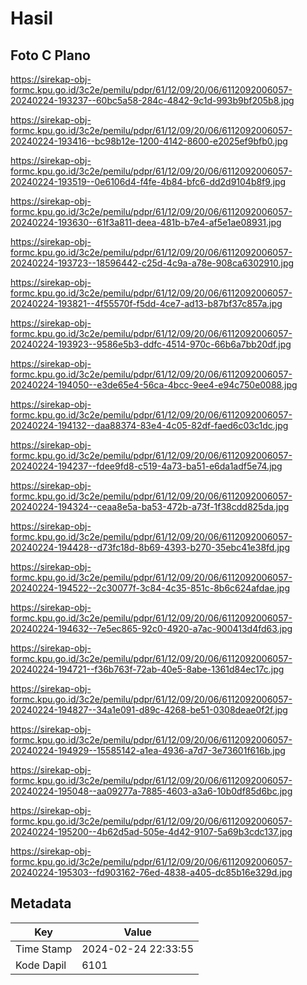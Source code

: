 # Hasil

## Foto C Plano

https://sirekap-obj-formc.kpu.go.id/3c2e/pemilu/pdpr/61/12/09/20/06/6112092006057-20240224-193237--60bc5a58-284c-4842-9c1d-993b9bf205b8.jpg

https://sirekap-obj-formc.kpu.go.id/3c2e/pemilu/pdpr/61/12/09/20/06/6112092006057-20240224-193416--bc98b12e-1200-4142-8600-e2025ef9bfb0.jpg

https://sirekap-obj-formc.kpu.go.id/3c2e/pemilu/pdpr/61/12/09/20/06/6112092006057-20240224-193519--0e6106d4-f4fe-4b84-bfc6-dd2d9104b8f9.jpg

https://sirekap-obj-formc.kpu.go.id/3c2e/pemilu/pdpr/61/12/09/20/06/6112092006057-20240224-193630--61f3a811-deea-481b-b7e4-af5e1ae08931.jpg

https://sirekap-obj-formc.kpu.go.id/3c2e/pemilu/pdpr/61/12/09/20/06/6112092006057-20240224-193723--18596442-c25d-4c9a-a78e-908ca6302910.jpg

https://sirekap-obj-formc.kpu.go.id/3c2e/pemilu/pdpr/61/12/09/20/06/6112092006057-20240224-193821--4f55570f-f5dd-4ce7-ad13-b87bf37c857a.jpg

https://sirekap-obj-formc.kpu.go.id/3c2e/pemilu/pdpr/61/12/09/20/06/6112092006057-20240224-193923--9586e5b3-ddfc-4514-970c-66b6a7bb20df.jpg

https://sirekap-obj-formc.kpu.go.id/3c2e/pemilu/pdpr/61/12/09/20/06/6112092006057-20240224-194050--e3de65e4-56ca-4bcc-9ee4-e94c750e0088.jpg

https://sirekap-obj-formc.kpu.go.id/3c2e/pemilu/pdpr/61/12/09/20/06/6112092006057-20240224-194132--daa88374-83e4-4c05-82df-faed6c03c1dc.jpg

https://sirekap-obj-formc.kpu.go.id/3c2e/pemilu/pdpr/61/12/09/20/06/6112092006057-20240224-194237--fdee9fd8-c519-4a73-ba51-e6da1adf5e74.jpg

https://sirekap-obj-formc.kpu.go.id/3c2e/pemilu/pdpr/61/12/09/20/06/6112092006057-20240224-194324--ceaa8e5a-ba53-472b-a73f-1f38cdd825da.jpg

https://sirekap-obj-formc.kpu.go.id/3c2e/pemilu/pdpr/61/12/09/20/06/6112092006057-20240224-194428--d73fc18d-8b69-4393-b270-35ebc41e38fd.jpg

https://sirekap-obj-formc.kpu.go.id/3c2e/pemilu/pdpr/61/12/09/20/06/6112092006057-20240224-194522--2c30077f-3c84-4c35-851c-8b6c624afdae.jpg

https://sirekap-obj-formc.kpu.go.id/3c2e/pemilu/pdpr/61/12/09/20/06/6112092006057-20240224-194632--7e5ec865-92c0-4920-a7ac-900413d4fd63.jpg

https://sirekap-obj-formc.kpu.go.id/3c2e/pemilu/pdpr/61/12/09/20/06/6112092006057-20240224-194721--f36b763f-72ab-40e5-8abe-1361d84ec17c.jpg

https://sirekap-obj-formc.kpu.go.id/3c2e/pemilu/pdpr/61/12/09/20/06/6112092006057-20240224-194827--34a1e091-d89c-4268-be51-0308deae0f2f.jpg

https://sirekap-obj-formc.kpu.go.id/3c2e/pemilu/pdpr/61/12/09/20/06/6112092006057-20240224-194929--15585142-a1ea-4936-a7d7-3e73601f616b.jpg

https://sirekap-obj-formc.kpu.go.id/3c2e/pemilu/pdpr/61/12/09/20/06/6112092006057-20240224-195048--aa09277a-7885-4603-a3a6-10b0df85d6bc.jpg

https://sirekap-obj-formc.kpu.go.id/3c2e/pemilu/pdpr/61/12/09/20/06/6112092006057-20240224-195200--4b62d5ad-505e-4d42-9107-5a69b3cdc137.jpg

https://sirekap-obj-formc.kpu.go.id/3c2e/pemilu/pdpr/61/12/09/20/06/6112092006057-20240224-195303--fd903162-76ed-4838-a405-dc85b16e329d.jpg


## Metadata

| Key        | Value               |
| ---------- | ------------------- |
| Time Stamp | 2024-02-24 22:33:55 |
| Kode Dapil | 6101                |



